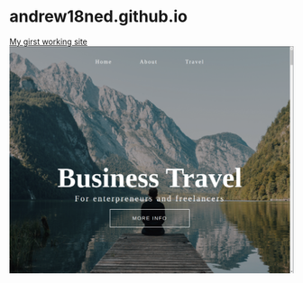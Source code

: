 # andrew18ned.github.io
[My girst working site](https://andrew18ned.github.io/)
![Мій перший робочий сайт](https://github.com/andrew18ned/andrew18ned.github.io/blob/main/mainpage.png)
